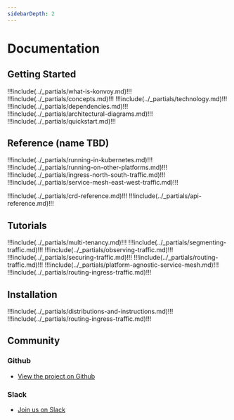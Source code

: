 ```yaml
---
sidebarDepth: 2
---
```


# Documentation

## Getting Started
!!!include(../_partials/what-is-konvoy.md)!!!
!!!include(../_partials/concepts.md)!!!
!!!include(../_partials/technology.md)!!!
!!!include(../_partials/dependencies.md)!!!
!!!include(../_partials/architectural-diagrams.md)!!!
!!!include(../_partials/quickstart.md)!!!

## Reference (name TBD)
!!!include(../_partials/running-in-kubernetes.md)!!!
!!!include(../_partials/running-on-other-platforms.md)!!!
!!!include(../_partials/ingress-north-south-traffic.md)!!!
!!!include(../_partials/service-mesh-east-west-traffic.md)!!!
<!-- !!!include(../_partials/installation.md)!!! -->
!!!include(../_partials/crd-reference.md)!!!
!!!include(../_partials/api-reference.md)!!!

## Tutorials
!!!include(../_partials/multi-tenancy.md)!!!
!!!include(../_partials/segmenting-traffic.md)!!!
!!!include(../_partials/observing-traffic.md)!!!
!!!include(../_partials/securing-traffic.md)!!!
!!!include(../_partials/routing-traffic.md)!!!
!!!include(../_partials/platform-agnostic-service-mesh.md)!!!
!!!include(../_partials/routing-ingress-traffic.md)!!!

## Installation
!!!include(../_partials/distributions-and-instructions.md)!!!
!!!include(../_partials/routing-ingress-traffic.md)!!!

## Community

### Github
* [View the project on Github](#)

### Slack
* [Join us on Slack](#)
